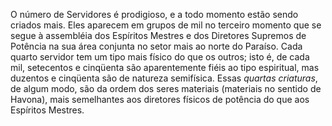 ﻿O número de Servidores é prodigioso, e a todo momento estão sendo criados mais. Eles aparecem em grupos de mil no terceiro momento que se segue à assembléia dos Espíritos Mestres e dos Diretores Supremos de Potência na sua área conjunta no setor mais ao norte do Paraíso. Cada quarto servidor tem um tipo mais físico do que os outros; isto é, de cada mil, setecentos e cinqüenta são aparentemente fiéis ao tipo espiritual, mas duzentos e cinqüenta são de natureza semifísica. Essas *quartas criaturas*, de algum modo, são da ordem dos seres materiais (materiais no sentido de Havona), mais semelhantes aos diretores físicos de potência do que aos Espíritos Mestres.